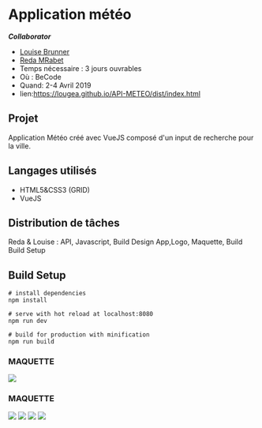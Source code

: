 # Application météo

***Collaborator*** 

- [Louise Brunner](https://github.com/lougea)
- [Reda MRabet](https://github.com/redamrabet)
- Temps nécessaire : 3 jours ouvrables
- Où : BeCode 
- Quand: 2-4 Avril 2019
- lien:https://lougea.github.io/API-METEO/dist/index.html

## Projet

Application Météo créé avec VueJS composé d'un input de recherche pour la ville.

## Langages utilisés

- HTML5&CSS3 (GRID)
- VueJS
## Distribution de tâches

Reda & Louise : API, Javascript, Build  Design App,Logo, Maquette, Build
Build Setup

## Build Setup

```
# install dependencies
npm install

# serve with hot reload at localhost:8080
npm run dev

# build for production with minification
npm run build
```
### MAQUETTE
![](./assets/img/maquette.png)

### MAQUETTE
![](img/accueil.jpg)
![](img/sun.jpg)
![](img/cloud.jpg)
![](img/light-rain.jpg)




